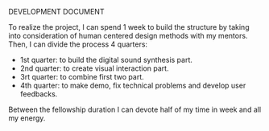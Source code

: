 DEVELOPMENT DOCUMENT

To realize the project, I can spend 1 week to build the structure by taking into consideration of human centered design methods with my mentors. Then, I can divide the process 4 quarters:

- 1st quarter: to build the digital sound synthesis part.
- 2nd quarter: to create visual interaction part.
- 3rt quarter: to combine first two part.
- 4th quarter: to make demo, fix technical problems and develop user feedbacks.

Between the fellowship duration I can devote half of my time in week and all my energy. 
